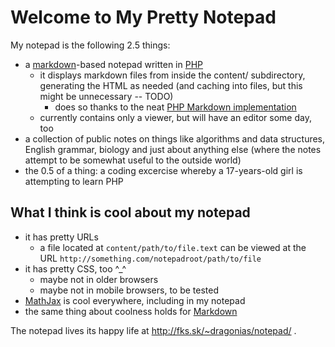 Welcome to My Pretty Notepad
============================

My notepad is the following 2.5 things:

* a [markdown][md]-based notepad
  written in [PHP](http://php.net/)
  - it displays markdown files from inside the content/ subdirectory, generating
    the HTML as needed (and caching into files, but this might be unnecessary --
    TODO)
    - does so thanks to the neat [PHP Markdown implementation][phpmd]
  - currently contains only a viewer, but will have an editor some day, too
* a collection of public notes on things like algorithms and data
  structures, English grammar, biology and just about anything else
  (where the notes attempt to be somewhat useful to the outside world)
* the 0.5 of a thing: a coding excercise whereby a 17-years-old girl is
  attempting to learn PHP

What I think is cool about my notepad
-------------------------------------

* it has pretty URLs
  - a file located at `content/path/to/file.text` can be viewed at the URL `http://something.com/notepadroot/path/to/file`
* it has pretty CSS, too ^\_^
  - maybe not in older browsers
  - maybe not in mobile browsers, to be tested
* [MathJax](http://www.mathjax.org/) is cool everywhere, including in my notepad
* the same thing about coolness holds for [Markdown][md]

The notepad lives its happy life at http://fks.sk/~dragonias/notepad/ .

[md]: http://daringfireball.net/projects/markdown/ "Markdown"
[phpmd]: http://michelf.com/projects/php-markdown/ "PHP Markdown"
